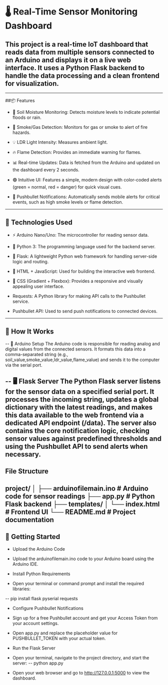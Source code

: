 # 🌡️ Real-Time Sensor Monitoring Dashboard
## This project is a real-time IoT dashboard that reads data from multiple sensors connected to an Arduino and displays it on a live web interface. It uses a Python Flask backend to handle the data processing and a clean frontend for visualization.
---
##📦 Features
- 🌱 Soil Moisture Monitoring: Detects moisture levels to indicate potential floods or rain.

- 💨 Smoke/Gas Detection: Monitors for gas or smoke to alert of fire hazards.

- 💡 LDR Light Intensity: Measures ambient light.

- 🔥 Flame Detection: Provides an immediate warning for flames.

- 📊 Real-time Updates: Data is fetched from the Arduino and updated on the dashboard every 2 seconds.

- 🟢 Intuitive UI: Features a simple, modern design with color-coded alerts (green = normal, red = danger) for quick visual cues.

- 📨 Pushbullet Notifications: Automatically sends mobile alerts for critical events, such as high smoke levels or flame detection.
---
## 🧰 Technologies Used
- ⚡ Arduino Nano/Uno: The microcontroller for reading sensor data.

- 🐍 Python 3: The programming language used for the backend server.

- 🔌 Flask: A lightweight Python web framework for handling server-side logic and routing.

- 🧠 HTML + JavaScript: Used for building the interactive web frontend.

- 🎨 CSS (Gradient + Flexbox): Provides a responsive and visually appealing user interface.

- Requests: A Python library for making API calls to the Pushbullet service.

- Pushbullet API: Used to send push notifications to connected devices.
---
## 🔧 How It Works
-- 🔌 Arduino Setup
The Arduino code is responsible for reading analog and digital values from the connected sensors. It formats this data into a comma-separated string (e.g., soil_value,smoke_value,ldr_value,flame_value) and sends it to the computer via the serial port.

-- 🖥 Flask Server
The Python Flask server listens for the sensor data on a specified serial port. It processes the incoming string, updates a global dictionary with the latest readings, and makes this data available to the web frontend via a dedicated API endpoint (/data). The server also contains the core notification logic, checking sensor values against predefined thresholds and using the Pushbullet API to send alerts when necessary.
---
## File Structure
project/
│
├── arduinofilemain.ino         # Arduino code for sensor readings
├── app.py                      # Python Flask backend
├── templates/
│   └── index.html              # Frontend UI
└── README.md                   # Project documentation
---
## 🚀 Getting Started
- Upload the Arduino Code

- Upload the arduinofilemain.ino code to your Arduino board using the Arduino IDE.

- Install Python Requirements

- Open your terminal or command prompt and install the required libraries:

-- pip install flask pyserial requests
- Configure Pushbullet Notifications

- Sign up for a free Pushbullet account and get your Access Token from your account settings.

- Open app.py and replace the placeholder value for PUSHBULLET_TOKEN with your actual token.

- Run the Flask Server

- Open your terminal, navigate to the project directory, and start the server:
-- python app.py
- Open your web browser and go to http://127.0.0.1:5000 to view the dashboard.

